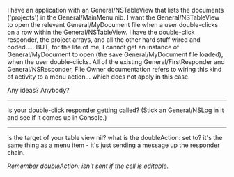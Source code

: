 I have an application with an General/NSTableView that lists the documents ('projects') in the General/MainMenu.nib. I want the General/NSTableView to open the relevant General/MyDocument file when a user double-clicks on a row within the General/NSTableView. I have the double-click responder, the project arrays, and all the other hard stuff wired and coded..... BUT, for the life of me, I cannot get an instance of General/MyDocument to open (the save General/MyDocument file loaded), when the user double-clicks. All of the existing General/FirstResponder and General/NSResponder, File Owner documentation refers to wiring this kind of activity to a menu action... which does not apply in this case.

Any ideas? Anybody?

----

Is your double-click responder getting called? (Stick an General/NSLog in it and see if it comes up in Console.)

----

is the target of your table view nil? what is the doubleAction: set to? it's the same thing as a menu item - it's just sending a message up the responder chain.

*Remember doubleAction: isn't sent if the cell is editable.*